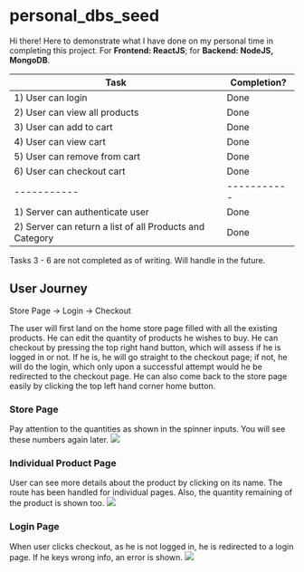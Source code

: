 # personal_dbs_seed

Hi there! Here to demonstrate what I have done on my personal time in completing this project. For <strong>Frontend: ReactJS</strong>; for <strong>Backend: NodeJS, MongoDB</strong>.

| Task      |  Completion?|
| ----------- | ----------- |
| 1) User can login      | Done       |
| 2) User can view all products   | Done        |
| 3) User can add to cart   | Done        |
| 4) User can view cart   | Done        |
| 5) User can remove from cart   | Done        |
| 6) User can checkout cart   | Done        |
| ----------- | ----------- |
| 1) Server can authenticate user      | Done       |
| 2) Server can return a list of all Products and Category  | Done        |

Tasks 3 - 6 are not completed as of writing. Will handle in the future.

<h2>User Journey</h2>

Store Page -> Login -> Checkout

The user will first land on the home store page filled with all the existing products. He can edit the quantity of products he wishes to buy. He can checkout by pressing the top right hand button, which will assess if he is logged in or not. If he is, he will go straight to the checkout page; if not, he will do the login, which only upon a successful attempt would he be redirected to the checkout page. He can also come back to the store page easily by clicking the top left hand corner home button.

<h3>Store Page</h3>
Pay attention to the quantities as shown in the spinner inputs. You will see these numbers again later.
<img src='https://user-images.githubusercontent.com/43426532/135535412-73e2d7ba-1900-4c5c-a0c2-11af8b711380.png' />

<h3>Individual Product Page</h3>
User can see more details about the product by clicking on its name. The route has been handled for individual pages. Also, the quantity remaining of the product is shown too.
<img src='https://user-images.githubusercontent.com/43426532/135535580-58912c97-f494-4871-992c-c4846fec100f.png' />

<h3>Login Page</h3>
When user clicks checkout, as he is not logged in, he is redirected to a login page. If he keys wrong info, an error is shown. 
<img src='https://user-images.githubusercontent.com/43426532/135535715-5b59bdd8-abc0-45dc-ab60-aec5fd77ec31.png' />



